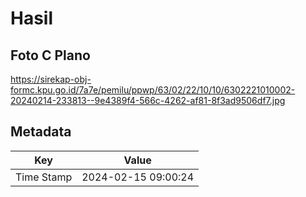# Hasil

## Foto C Plano

https://sirekap-obj-formc.kpu.go.id/7a7e/pemilu/ppwp/63/02/22/10/10/6302221010002-20240214-233813--9e4389f4-566c-4262-af81-8f3ad9506df7.jpg


## Metadata

| Key        | Value               |
| ---------- | ------------------- |
| Time Stamp | 2024-02-15 09:00:24 |



